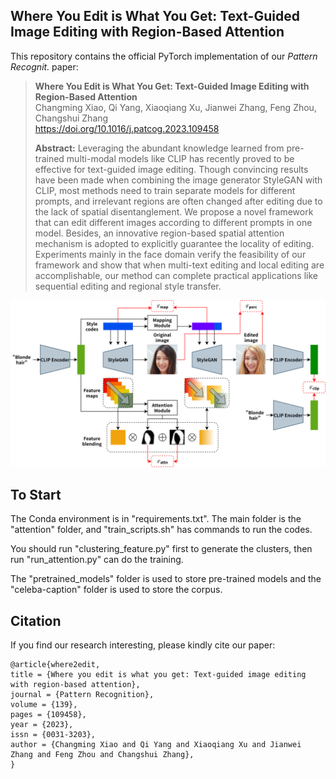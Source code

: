 ## Where You Edit is What You Get: Text-Guided Image Editing with Region-Based Attention

This repository contains the official PyTorch implementation of our *Pattern Recognit.* paper:

> **Where You Edit is What You Get: Text-Guided Image Editing with Region-Based Attention**<br>
> Changming Xiao, Qi Yang, Xiaoqiang Xu, Jianwei Zhang, Feng Zhou, Changshui Zhang <br>
> https://doi.org/10.1016/j.patcog.2023.109458 <br>
>
>**Abstract:** Leveraging the abundant knowledge learned from pre-trained multi-modal models like CLIP has recently proved to be effective for text-guided image editing. Though convincing results have been made when combining the image generator StyleGAN with CLIP, most methods need to train separate models for different prompts, and irrelevant regions are often changed after editing due to the lack of spatial disentanglement. We propose a novel framework that can edit different images according to different prompts in one model. Besides, an innovative region-based spatial attention mechanism is adopted to explicitly guarantee the locality of editing. Experiments mainly in the face domain verify the feasibility of our framework and show that when multi-text editing and local editing are accomplishable, our method can complete practical applications like sequential editing and regional style transfer.

<div align=center>
<img src="images/framework.png">
</div>

## To Start

The Conda environment is in "requirements.txt". The main folder is the "attention" folder, and "train_scripts.sh" has commands to run the codes. 

You should run "clustering_feature.py" first to generate the clusters, then run "run_attention.py" can do the training. 

The "pretrained_models" folder is used to store pre-trained models and the "celeba-caption" folder is used to store the corpus.

## Citation

If you find our research interesting, please kindly cite our paper:

```
@article{where2edit,
title = {Where you edit is what you get: Text-guided image editing with region-based attention},
journal = {Pattern Recognition},
volume = {139},
pages = {109458},
year = {2023},
issn = {0031-3203},
author = {Changming Xiao and Qi Yang and Xiaoqiang Xu and Jianwei Zhang and Feng Zhou and Changshui Zhang},
}
```
